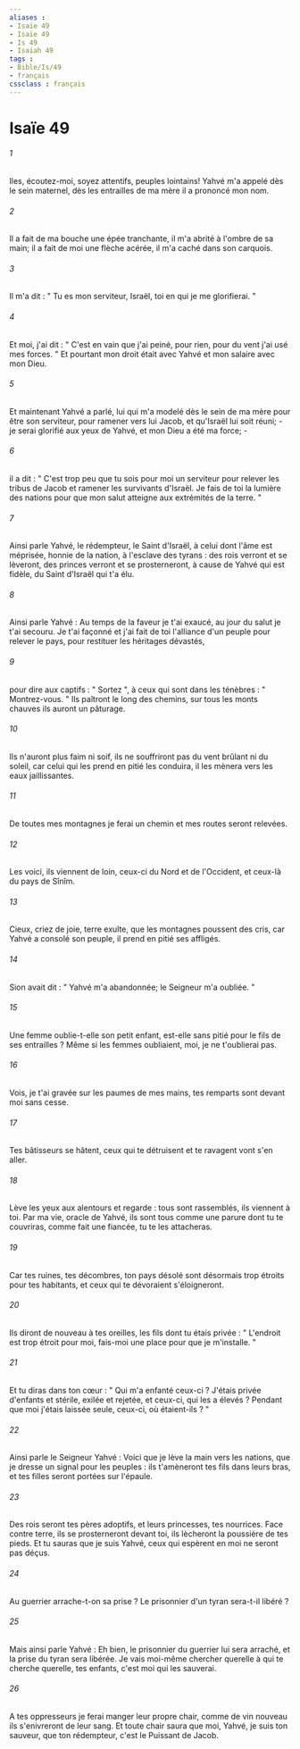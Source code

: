 ```yaml
---
aliases : 
- Isaïe 49
- Isaïe 49
- Is 49
- Isaiah 49
tags : 
- Bible/Is/49
- français
cssclass : français
---
```


# Isaïe 49

###### 1
Iles, écoutez-moi, soyez attentifs, peuples lointains! Yahvé m'a appelé dès le sein maternel, dès les entrailles de ma mère il a prononcé mon nom. 
###### 2
Il a fait de ma bouche une épée tranchante, il m'a abrité à l'ombre de sa main; il a fait de moi une flèche acérée, il m'a caché dans son carquois. 
###### 3
Il m'a dit : " Tu es mon serviteur, Israël, toi en qui je me glorifierai. " 
###### 4
Et moi, j'ai dit : " C'est en vain que j'ai peiné, pour rien, pour du vent j'ai usé mes forces. " Et pourtant mon droit était avec Yahvé et mon salaire avec mon Dieu. 
###### 5
Et maintenant Yahvé a parlé, lui qui m'a modelé dès le sein de ma mère pour être son serviteur, pour ramener vers lui Jacob, et qu'Israël lui soit réuni; - je serai glorifié aux yeux de Yahvé, et mon Dieu a été ma force; - 
###### 6
il a dit : " C'est trop peu que tu sois pour moi un serviteur pour relever les tribus de Jacob et ramener les survivants d'Israël. Je fais de toi la lumière des nations pour que mon salut atteigne aux extrémités de la terre. " 
###### 7
Ainsi parle Yahvé, le rédempteur, le Saint d'Israël, à celui dont l'âme est méprisée, honnie de la nation, à l'esclave des tyrans : des rois verront et se lèveront, des princes verront et se prosterneront, à cause de Yahvé qui est fidèle, du Saint d'Israël qui t'a élu. 
###### 8
Ainsi parle Yahvé : Au temps de la faveur je t'ai exaucé, au jour du salut je t'ai secouru. Je t'ai façonné et j'ai fait de toi l'alliance d'un peuple pour relever le pays, pour restituer les héritages dévastés, 
###### 9
pour dire aux captifs : " Sortez ", à ceux qui sont dans les ténèbres : " Montrez-vous. " Ils paîtront le long des chemins, sur tous les monts chauves ils auront un pâturage. 
###### 10
Ils n'auront plus faim ni soif, ils ne souffriront pas du vent brûlant ni du soleil, car celui qui les prend en pitié les conduira, il les mènera vers les eaux jaillissantes. 
###### 11
De toutes mes montagnes je ferai un chemin et mes routes seront relevées. 
###### 12
Les voici, ils viennent de loin, ceux-ci du Nord et de l'Occident, et ceux-là du pays de Sînîm. 
###### 13
Cieux, criez de joie, terre exulte, que les montagnes poussent des cris, car Yahvé a consolé son peuple, il prend en pitié ses affligés. 
###### 14
Sion avait dit : " Yahvé m'a abandonnée; le Seigneur m'a oubliée. " 
###### 15
Une femme oublie-t-elle son petit enfant, est-elle sans pitié pour le fils de ses entrailles ? Même si les femmes oubliaient, moi, je ne t'oublierai pas. 
###### 16
Vois, je t'ai gravée sur les paumes de mes mains, tes remparts sont devant moi sans cesse. 
###### 17
Tes bâtisseurs se hâtent, ceux qui te détruisent et te ravagent vont s'en aller. 
###### 18
Lève les yeux aux alentours et regarde : tous sont rassemblés, ils viennent à toi. Par ma vie, oracle de Yahvé, ils sont tous comme une parure dont tu te couvriras, comme fait une fiancée, tu te les attacheras. 
###### 19
Car tes ruines, tes décombres, ton pays désolé sont désormais trop étroits pour tes habitants, et ceux qui te dévoraient s'éloigneront. 
###### 20
Ils diront de nouveau à tes oreilles, les fils dont tu étais privée : " L'endroit est trop étroit pour moi, fais-moi une place pour que je m'installe. " 
###### 21
Et tu diras dans ton cœur : " Qui m'a enfanté ceux-ci ? J'étais privée d'enfants et stérile, exilée et rejetée, et ceux-ci, qui les a élevés ? Pendant que moi j'étais laissée seule, ceux-ci, où étaient-ils ? " 
###### 22
Ainsi parle le Seigneur Yahvé : Voici que je lève la main vers les nations, que je dresse un signal pour les peuples : ils t'amèneront tes fils dans leurs bras, et tes filles seront portées sur l'épaule. 
###### 23
Des rois seront tes pères adoptifs, et leurs princesses, tes nourrices. Face contre terre, ils se prosterneront devant toi, ils lècheront la poussière de tes pieds. Et tu sauras que je suis Yahvé, ceux qui espèrent en moi ne seront pas déçus. 
###### 24
Au guerrier arrache-t-on sa prise ? Le prisonnier d'un tyran sera-t-il libéré ? 
###### 25
Mais ainsi parle Yahvé : Eh bien, le prisonnier du guerrier lui sera arraché, et la prise du tyran sera libérée. Je vais moi-même chercher querelle à qui te cherche querelle, tes enfants, c'est moi qui les sauverai. 
###### 26
A tes oppresseurs je ferai manger leur propre chair, comme de vin nouveau ils s'enivreront de leur sang. Et toute chair saura que moi, Yahvé, je suis ton sauveur, que ton rédempteur, c'est le Puissant de Jacob. 
